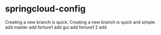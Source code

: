 # springcloud-config
Creating a new branch is quick.
Creating a new branch is quick and simple.
add master
add ferture1
add gui
add ferture1 2
add
